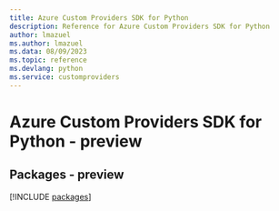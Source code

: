 ```yaml
---
title: Azure Custom Providers SDK for Python
description: Reference for Azure Custom Providers SDK for Python
author: lmazuel
ms.author: lmazuel
ms.data: 08/09/2023
ms.topic: reference
ms.devlang: python
ms.service: customproviders
---
```

# Azure Custom Providers SDK for Python - preview
## Packages - preview
[!INCLUDE [packages](custom-providers-index.md)]